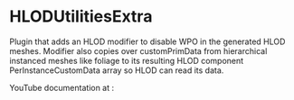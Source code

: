# HLODUtilitiesExtra
 
Plugin that adds an HLOD modifier to disable WPO in the generated HLOD meshes. Modifier also copies over customPrimData from hierarchical instanced meshes like foliage to its resulting HLOD component PerInstanceCustomData array so HLOD can read its data.

YouTube documentation at : 
